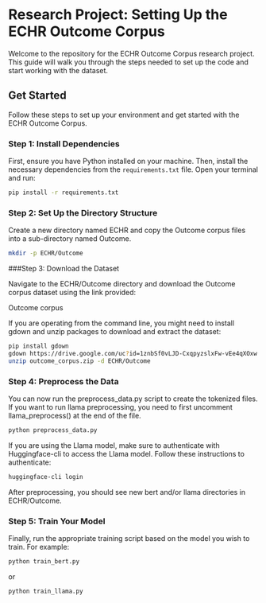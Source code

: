 # Research Project: Setting Up the ECHR Outcome Corpus

Welcome to the repository for the ECHR Outcome Corpus research project. This guide will walk you through the steps needed to set up the code and start working with the dataset.

## Get Started

Follow these steps to set up your environment and get started with the ECHR Outcome Corpus.

### Step 1: Install Dependencies

First, ensure you have Python installed on your machine. Then, install the necessary dependencies from the `requirements.txt` file. Open your terminal and run:

```bash
pip install -r requirements.txt
```

### Step 2: Set Up the Directory Structure
Create a new directory named ECHR and copy the Outcome corpus files into a sub-directory named Outcome.

``` bash
mkdir -p ECHR/Outcome
```

###Step 3: Download the Dataset

Navigate to the ECHR/Outcome directory and download the Outcome corpus dataset using the link provided:

Outcome corpus

If you are operating from the command line, you might need to install gdown and unzip packages to download and extract the dataset:

```bash
pip install gdown
gdown https://drive.google.com/uc?id=1znbSf0vLJD-CxqpyzslxFw-vEe4qXOxw
unzip outcome_corpus.zip -d ECHR/Outcome
```
### Step 4: Preprocess the Data
You can now run the preprocess_data.py script to create the tokenized files. If you want to run llama preprocessing, you need to first uncomment llama_preprocess() at the end of the file.

```bash
python preprocess_data.py
```
If you are using the Llama model, make sure to authenticate with Huggingface-cli to access the Llama model. Follow these instructions to authenticate:

```bash
huggingface-cli login
```
After preprocessing, you should see new bert and/or llama directories in ECHR/Outcome.

### Step 5: Train Your Model
Finally, run the appropriate training script based on the model you wish to train. For example:

``` bash
python train_bert.py
```
or

``` bash
python train_llama.py
```

